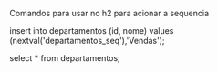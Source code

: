 Comandos para usar no h2 para acionar a sequencia

insert into departamentos (id, nome) values (nextval('departamentos_seq'),'Vendas');

select * from departamentos;